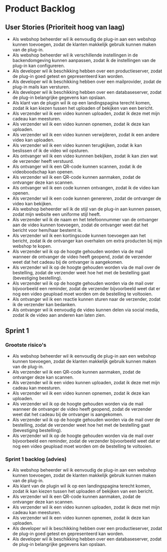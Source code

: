 # Product Backlog

## User Stories (Prioriteit hoog van laag)

* Als webshop beheerder wil ik eenvoudig de plug-in aan een webshop kunnen toevoegen, zodat de klanten makkelijk gebruik kunnen maken van de plug-in.
* Als webshop beheerder wil ik verschillende instellingen in de backendomgeving kunnen aanpassen, zodat ik de instellingen van de plug-in kan configureren.
* Als developer wil ik beschikking hebben over een productieserver, zodat de plug-in goed getest en gepresenteerd kan worden.
* Als developer wil ik beschikking hebben over een mailprovider, zodat de plug-in mails kan versturen.
* Als developer wil ik beschikking hebben over een databaseserver, zodat de plug-in belangrijke gegevens kan opslaan.
* Als klant van de plugin wil ik op een landingspagina terecht komen, zodat ik kan kiezen tussen het uploaden of bekijken van een bericht.
* Als verzender wil ik een video kunnen uploaden, zodat ik deze met mijn cadeau kan meesturen.
* Als verzender wil ik een video kunnen opnemen, zodat ik deze kan uploaden.
* Als verzender wil ik een video kunnen verwijderen, zodat ik een andere video kan uploaden.
* Als verzender wil ik een video kunnen terugkijken, zodat ik kan beslissen of ik de video wil opsturen.
* Als ontvanger wil ik een video kunnnen bekijken, zodat ik kan zien wat de verzender heeft verstuurd.
* Als ontvanger wil ik een QR-code kunnen scannen, zodat ik de videoboodschap kan openen.
* Als verzender wil ik een QR-code kunnen aanmaken, zodat de ontvanger deze kan scannen.
* Als ontvanger wil ik een code kunnen ontvangen, zodat ik de video kan openen.
* Als verzender wil ik een code kunnen genereren, zodat de ontvanger de video kan bekijken.
* Als webshop beheerder wil ik de stijl van de plug-in aan kunnen passen, zodat mijn website een uniforme stijl heeft.
* Als verzender wil ik de naam en het telefoonnummer van de ontvanger aan de video kunnen toevoegen, zodat de ontvanger weet dat het bericht voor hem/haar bestemt is.
* Als verzender wil ik een kortingscode kunnen toevoegen aan het bericht, zodat ik de ontvanger kan overhalen om extra producten bij mijn webshop te kopen.
* Als verzender wil ik op de hoogte gehouden worden via de mail wanneer de ontvanger de video heeft geopend, zodat de verzender weet dat het cadeau bij de ontvanger is aangekomen.
* Als verzender wil ik op de hoogte gehouden worden via de mail over de bestelling, zodat de verzender weet hoe het met de bestelling gaat (bevestiging bestelling).
* Als verzender wil ik op de hoogte gehouden worden via de mail over bijvoorbeeld een reminder, zodat de verzender bijvoorbeeld weet dat er nog een video geupload moet worden om de bestelling te voltooien.
* Als ontvanger wil ik een reactie kunnen sturen naar de verzender, zodat ik de verzender kan bedanken.
* Als ontvanger wil ik eenvoudig de video kunnen delen via social media, zodat ik de video aan anderen kan laten zien.

## Sprint 1

### Grootste risico's
* Als webshop beheerder wil ik eenvoudig de plug-in aan een webshop kunnen toevoegen, zodat de klanten makkelijk gebruik kunnen maken van de plug-in.
* Als verzender wil ik een QR-code kunnen aanmaken, zodat de ontvanger deze kan scannen.
* Als verzender wil ik een video kunnen uploaden, zodat ik deze met mijn cadeau kan meesturen.
* Als verzender wil ik een video kunnen opnemen, zodat ik deze kan uploaden.
* Als verzender wil ik op de hoogte gehouden worden via de mail wanneer de ontvanger de video heeft geopend, zodat de verzender weet dat het cadeau bij de ontvanger is aangekomen.
* Als verzender wil ik op de hoogte gehouden worden via de mail over de bestelling, zodat de verzender weet hoe het met de bestelling gaat (bevestiging bestelling).
* Als verzender wil ik op de hoogte gehouden worden via de mail over bijvoorbeeld een reminder, zodat de verzender bijvoorbeeld weet dat er nog een video geupload moet worden om de bestelling te voltooien.

### Sprint 1 backlog (advies)
* Als webshop beheerder wil ik eenvoudig de plug-in aan een webshop kunnen toevoegen, zodat de klanten makkelijk gebruik kunnen maken van de plug-in.
* Als klant van de plugin wil ik op een landingspagina terecht komen, zodat ik kan kiezen tussen het uploaden of bekijken van een bericht.
* Als verzender wil ik een QR-code kunnen aanmaken, zodat de ontvanger deze kan scannen.
* Als verzender wil ik een video kunnen uploaden, zodat ik deze met mijn cadeau kan meesturen.
* Als verzender wil ik een video kunnen opnemen, zodat ik deze kan uploaden.
* Als developer wil ik beschikking hebben over een productieserver, zodat de plug-in goed getest en gepresenteerd kan worden.
* Als developer wil ik beschikking hebben over een databaseserver, zodat de plug-in belangrijke gegevens kan opslaan.
